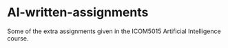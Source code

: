 # AI-written-assignments
Some of the extra assignments given in the ICOM5015 Artificial Intelligence course. 
